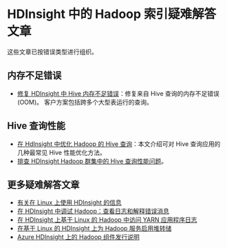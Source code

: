 <properties
    pageTitle="Hadoop 堆栈跟踪错误消息 | Azure"
    description="Azure HDInsight 中的 Hadoop 堆栈跟踪错误消息的索引。 在列表中查找错误以查看故障排除信息。"
    keywords="堆栈跟踪, 错误消息"
    services="hdinsight"
    documentationcenter="NA"
    author="mumian"
    manager="jhubbard"
    editor="cgronlun" />
<tags
    ms.assetid="310051e5-5e2f-4be2-9780-2e8c0430e52d"
    ms.service="hdinsight"
    ms.custom="hdinsightactive"
    ms.devlang="NA"
    ms.topic="article"
    ms.tgt_pltfrm="NA"
    ms.workload="big-data"
    ms.date="04/26/2017"
    wacn.date="06/05/2017"
    ms.author="v-dazen"
    ms.translationtype="Human Translation"
    ms.sourcegitcommit="08618ee31568db24eba7a7d9a5fc3b079cf34577"
    ms.openlocfilehash="00d061c326f87de0124776a425a8867b7aee0a7c"
    ms.contentlocale="zh-cn"
    ms.lasthandoff="05/26/2017" />

# <a name="index-of-hadoop-in-hdinsight-troubleshooting-articles"></a>HDInsight 中的 Hadoop 索引疑难解答文章
这些文章已按错误类型进行组织。

## <a name="out-of-memory-error"></a>内存不足错误
* [修复 HDInsight 中 Hive 内存不足错误](/documentation/articles/hdinsight-hadoop-hive-out-of-memory-error-oom/)：修复来自 Hive 查询的内存不足错误 (OOM)。 客户方案包括跨多个大型表运行的查询。

## <a name="hive-query-performance"></a>Hive 查询性能
* [在 HdInsight 中优化 Hadoop 的 Hive 查询](/documentation/articles/hdinsight-hadoop-optimize-hive-query/)：本文介绍可对 Hive 查询应用的几种最常见 Hive 性能优化方法。
* [排查 HDInsight Hadoop 群集中的 Hive 查询性能问题](https://blogs.msdn.microsoft.com/bigdatasupport/2015/08/13/troubleshooting-hive-query-performance-in-hdinsight-hadoop-cluster/)。

## <a name="more-troubleshooting-articles"></a>更多疑难解答文章
* [有关在 Linux 上使用 HDInsight 的信息](/documentation/articles/hdinsight-hadoop-linux-information/)
* [在 HDInsight 中调试 Hadoop：查看日志和解释错误消息](/documentation/articles/hdinsight-debug-jobs/)
* [在 HDInsight 上基于 Linux 的 Hadoop 中访问 YARN 应用程序日志](/documentation/articles/hdinsight-hadoop-access-yarn-app-logs-linux/)
* [在基于 Linux 的 HDInsight 上为 Hadoop 服务启用堆转储](/documentation/articles/hdinsight-hadoop-collect-debug-heap-dump-linux/)
* [Azure HDInsight 上的 Hadoop 组件发行说明](/documentation/articles/hdinsight-release-notes/)

<!--Update_Description: wording update-->